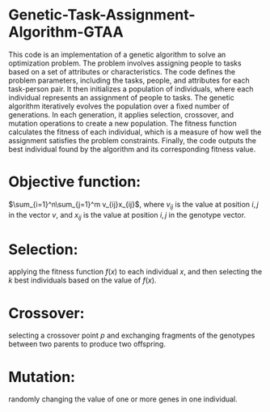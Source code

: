 # Genetic-Task-Assignment-Algorithm-GTAA

This code is an implementation of a genetic algorithm to solve an optimization problem. The problem involves assigning people to tasks based on a set of attributes or characteristics. The code defines the problem parameters, including the tasks, people, and attributes for each task-person pair. It then initializes a population of individuals, where each individual represents an assignment of people to tasks. The genetic algorithm iteratively evolves the population over a fixed number of generations. In each generation, it applies selection, crossover, and mutation operations to create a new population. The fitness function calculates the fitness of each individual, which is a measure of how well the assignment satisfies the problem constraints. Finally, the code outputs the best individual found by the algorithm and its corresponding fitness value.


# Objective function: 
$\sum_{i=1}^n\sum_{j=1}^m v_{ij}x_{ij}$, where $v_{ij}$ is the value at position $i,j$ in the vector $v$, and $x_{ij}$ is the value at position $i,j$ in the genotype vector.

# Selection: 
applying the fitness function $f(x)$ to each individual $x$, and then selecting the $k$ best individuals based on the value of $f(x)$.

# Crossover: 
selecting a crossover point $p$ and exchanging fragments of the genotypes between two parents to produce two offspring.

# Mutation: 
randomly changing the value of one or more genes in one individual.
